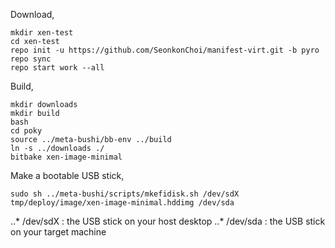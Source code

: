 Download,
```
mkdir xen-test
cd xen-test
repo init -u https://github.com/SeonkonChoi/manifest-virt.git -b pyro
repo sync
repo start work --all
```

Build,
```
mkdir downloads
mkdir build
bash
cd poky
source ../meta-bushi/bb-env ../build
ln -s ../downloads ./
bitbake xen-image-minimal
```

Make a bootable USB stick,
```
sudo sh ../meta-bushi/scripts/mkefidisk.sh /dev/sdX tmp/deploy/image/xen-image-minimal.hddimg /dev/sda
```
..* /dev/sdX : the USB stick on your host desktop
..* /dev/sda : the USB stick on your target machine

